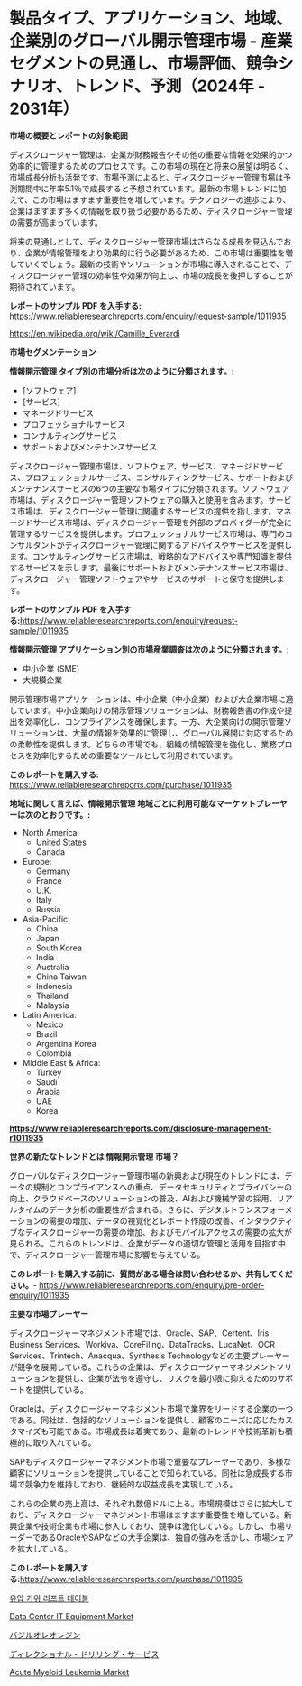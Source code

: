 <p><h1>製品タイプ、アプリケーション、地域、企業別のグローバル開示管理市場 - 産業セグメントの見通し、市場評価、競争シナリオ、トレンド、予測（2024年 - 2031年）</h1></p><p><strong>市場の概要とレポートの対象範囲</strong></p>
<p><p>ディスクロージャー管理は、企業が財務報告やその他の重要な情報を効果的かつ効率的に管理するためのプロセスです。この市場の現在と将来の展望は明るく、市場成長分析も活発です。市場予測によると、ディスクロージャー管理市場は予測期間中に年率5.1％で成長すると予想されています。最新の市場トレンドに加えて、この市場はますます重要性を増しています。テクノロジーの進歩により、企業はますます多くの情報を取り扱う必要があるため、ディスクロージャー管理の需要が高まっています。</p><p>将来の見通しとして、ディスクロージャー管理市場はさらなる成長を見込んでおり、企業が情報管理をより効果的に行う必要があるため、この市場は重要性を増していくでしょう。最新の技術やソリューションが市場に導入されることで、ディスクロージャー管理の効率性や効果が向上し、市場の成長を後押しすることが期待されています。</p></p>
<p><strong>レポートのサンプル PDF を入手する:</strong> <a href="https://www.reliableresearchreports.com/enquiry/request-sample/1011935">https://www.reliableresearchreports.com/enquiry/request-sample/1011935</a></p>
<p><a href="https://en.wikipedia.org/wiki/Camille_Everardi">https://en.wikipedia.org/wiki/Camille_Everardi</a></p>
<p><strong>市場セグメンテーション</strong></p>
<p><strong>情報開示管理 タイプ別の市場分析は次のように分類されます。:</strong></p>
<p><ul><li>[ソフトウェア]</li><li>[サービス]</li><li>マネージドサービス</li><li>プロフェッショナルサービス</li><li>コンサルティングサービス</li><li>サポートおよびメンテナンスサービス</li></ul></p>
<p><p>ディスクロージャー管理市場は、ソフトウェア、サービス、マネージドサービス、プロフェッショナルサービス、コンサルティングサービス、サポートおよびメンテナンスサービスの6つの主要な市場タイプに分類されます。ソフトウェア市場は、ディスクロージャー管理ソフトウェアの購入と使用を含みます。サービス市場は、ディスクロージャー管理に関連するサービスの提供を指します。マネージドサービス市場は、ディスクロージャー管理を外部のプロバイダーが完全に管理するサービスを提供します。プロフェッショナルサービス市場は、専門のコンサルタントがディスクロージャー管理に関するアドバイスやサービスを提供します。コンサルティングサービス市場は、戦略的なアドバイスや専門知識を提供するサービスを示します。最後にサポートおよびメンテナンスサービス市場は、ディスクロージャー管理ソフトウェアやサービスのサポートと保守を提供します。</p></p>
<p><strong>レポートのサンプル PDF を入手する:</strong><a href="https://www.reliableresearchreports.com/enquiry/request-sample/1011935">https://www.reliableresearchreports.com/enquiry/request-sample/1011935</a></p>
<p><strong> 情報開示管理 アプリケーション別の市場産業調査は次のように分類されます。:</strong></p>
<p><ul><li>中小企業 (SME)</li><li>大規模企業</li></ul></p>
<p><p>開示管理市場アプリケーションは、中小企業（中小企業）および大企業市場に適しています。中小企業向けの開示管理ソリューションは、財務報告書の作成や提出を効率化し、コンプライアンスを確保します。一方、大企業向けの開示管理ソリューションは、大量の情報を効果的に管理し、グローバル展開に対応するための柔軟性を提供します。どちらの市場でも、組織の情報管理を強化し、業務プロセスを効率化するための重要なツールとして利用されています。</p></p>
<p><strong>このレポートを購入する:</strong> <a href="https://www.reliableresearchreports.com/purchase/1011935">https://www.reliableresearchreports.com/purchase/1011935</a></p>
<p><strong>地域に関して言えば、情報開示管理 地域ごとに利用可能なマーケットプレーヤーは次のとおりです。:</strong></p>
<p><ul>
    <li>
        North America:
        <ul>
            <li>United States</li>
            <li>Canada</li>
        </ul>
    </li>
    <li>
        Europe:
        <ul>
            <li>Germany</li>
            <li>France</li>
            <li>U.K.</li>
            <li>Italy</li>
            <li>Russia</li>
        </ul>
    </li>
    <li>
        Asia-Pacific:
        <ul>
            <li>China</li>
            <li>Japan</li>
            <li>South Korea</li>
            <li>India</li>
            <li>Australia</li>
            <li>China Taiwan</li>
            <li>Indonesia</li>
            <li>Thailand</li>
            <li>Malaysia</li>
        </ul>
    </li>
    <li>
        Latin America:
        <ul>
            <li>Mexico</li>
            <li>Brazil</li>
            <li>Argentina Korea</li>
            <li>Colombia</li>
        </ul>
    </li>
    <li>
        Middle East & Africa:
        <ul>
            <li>Turkey</li>
            <li>Saudi</li>
            <li>Arabia</li>
            <li>UAE</li>
            <li>Korea</li>
        </ul>
    </li>
    </ul></p>
<p><strong><a href="https://www.reliableresearchreports.com/disclosure-management-r1011935">https://www.reliableresearchreports.com/disclosure-management-r1011935</a></strong></p>
<p><strong>世界の新たなトレンドとは 情報開示管理 市場？</strong></p>
<p><p>グローバルなディスクロージャー管理市場の新興および現在のトレンドには、データの規制とコンプライアンスへの重点、データセキュリティとプライバシーの向上、クラウドベースのソリューションの普及、AIおよび機械学習の採用、リアルタイムのデータ分析の重要性が含まれる。さらに、デジタルトランスフォーメーションの需要の増加、データの視覚化とレポート作成の改善、インタラクティブなディスクロージャーの需要の増加、およびモバイルアクセスの需要の拡大が見られる。これらのトレンドは、企業がデータの適切な管理と活用を目指す中で、ディスクロージャー管理市場に影響を与えている。</p></p>
<p><strong>このレポートを購入する前に、質問がある場合は問い合わせるか、共有してください。</strong>- <a href="https://www.reliableresearchreports.com/enquiry/pre-order-enquiry/1011935">https://www.reliableresearchreports.com/enquiry/pre-order-enquiry/1011935</a></p>
<p><strong>主要な市場プレーヤー</strong></p>
<p><p>ディスクロージャーマネジメント市場では、Oracle、SAP、Certent、Iris Business Services、Workiva、CoreFiling、DataTracks、LucaNet、OCR Services、Trintech、Anacqua、Synthesis Technologyなどの主要プレーヤーが競争を展開している。これらの企業は、ディスクロージャーマネジメントソリューションを提供し、企業が法令を遵守し、リスクを最小限に抑えるためのサポートを提供している。</p><p>Oracleは、ディスクロージャーマネジメント市場で業界をリードする企業の一つである。同社は、包括的なソリューションを提供し、顧客のニーズに応じたカスタマイズも可能である。市場成長は着実であり、最新のトレンドや技術革新も積極的に取り入れている。</p><p>SAPもディスクロージャーマネジメント市場で重要なプレーヤーであり、多様な顧客にソリューションを提供していることで知られている。同社は急成長する市場で競争力を維持しており、継続的な収益成長を実現している。</p><p>これらの企業の売上高は、それぞれ数億ドルに上る。市場規模はさらに拡大しており、ディスクロージャーマネジメント市場はますます重要性を増している。新興企業や技術企業も市場に参入しており、競争は激化している。しかし、市場リーダーであるOracleやSAPなどの大手企業は、独自の強みを活かし、市場シェアを拡大している。</p></p>
<p><strong>このレポートを購入する:</strong><a href="https://www.reliableresearchreports.com/purchase/1011935">https://www.reliableresearchreports.com/purchase/1011935</a></p>
<p><p><a href="https://medium.com/@kelvinfeenrey98677/%EC%88%98%EC%8B%A0%ED%9A%8C%EB%8F%99%EC%8B%9D-%EC%97%98%EB%A6%AC%EB%B2%A0%EC%9D%B4%ED%84%B0-%ED%91%9C%EA%B0%80-%EC%8B%9C%EC%9E%A5-%EC%97%AD%ED%95%99%EC%9D%84-%ED%83%90%EC%83%89%ED%95%9C%EB%8B%A4-%EA%B8%80%EB%A1%9C%EB%B2%8C-%ED%8A%B8%EB%A0%8C%EB%93%9C%EC%99%80-%EB%AF%B8%EB%9E%98-%EC%84%B1%EC%9E%A5-%EC%A0%84%EB%A7%9D-2024-2031-%EB%8A%94-166-%ED%8E%98%EC%9D%B4%EC%A7%80%EC%97%90-%EC%86%8C%EA%B0%9C%EB%90%98%EC%96%B4-%EC%9E%88%EC%8A%B5%EB%8B%88%EB%8B%A4-399f7057753e">유압 가위 리프트 테이블</a></p><p><a href="https://issuu.com/reportprime-2/docs/data-center-it-equipment-market-size-2030.pptx">Data Center IT Equipment Market</a></p><p><a href="https://medium.com/@khkjaxbn36/%E6%AC%A1%E3%81%AE%E6%96%87%E7%AB%A0%E3%82%92%E6%97%A5%E6%9C%AC%E8%AA%9E%E3%81%AB%E7%BF%BB%E8%A8%B3%E3%81%97%E3%81%A6%E3%81%8F%E3%81%A0%E3%81%95%E3%81%84-%E3%82%B0%E3%83%AD%E3%83%BC%E3%83%90%E3%83%AB%E3%83%90%E3%82%B8%E3%83%AB%E3%82%AA%E3%83%AC%E3%82%AA%E3%83%AC%E3%82%B8%E3%83%B3%E5%B8%82%E5%A0%B4%E3%81%AE%E5%8B%95%E5%90%91-%E4%BA%88%E6%B8%AC-%E3%81%8A%E3%82%88%E3%81%B3%E5%BD%B1%E9%9F%BF%E5%88%86%E6%9E%90-2024%E5%B9%B4-2031%E5%B9%B4-%E3%82%92168%E3%83%9A%E3%83%BC%E3%82%B8%E3%81%A7%E7%B6%B2%E7%BE%85-5fa0fb459206">バジルオレオレジン</a></p><p><a href="https://github.com/lababdou/Market-Research-Report-List-5/blob/main/200324448522.md">ディレクショナル・ドリリング・サービス</a></p><p><a href="https://www.linkedin.com/pulse/evaluating-global-acute-myeloid-leukemia-market-trends-growth-eknzc">Acute Myeloid Leukemia Market</a></p></p>